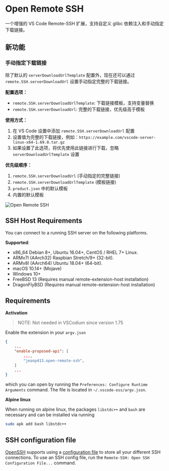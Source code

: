 # Open Remote SSH

一个增强的 VS Code Remote-SSH 扩展，支持自定义 glibc 依赖注入和手动指定下载链接。

## 新功能

### 手动指定下载链接

除了默认的 `serverDownloadUrlTemplate` 配置外，现在还可以通过 `remote.SSH.serverDownloadUrl` 设置手动指定完整的下载链接。

**配置选项：**
- `remote.SSH.serverDownloadUrlTemplate`: 下载链接模板，支持变量替换
- `remote.SSH.serverDownloadUrl`: 完整的下载链接，优先级高于模板

**使用方式：**
1. 在 VS Code 设置中添加 `remote.SSH.serverDownloadUrl` 配置
2. 设置值为完整的下载链接，例如：`https://example.com/vscode-server-linux-x64-1.69.0.tar.gz`
3. 如果设置了此选项，将优先使用此链接进行下载，忽略 `serverDownloadUrlTemplate` 设置

**优先级顺序：**
1. `remote.SSH.serverDownloadUrl` (手动指定的完整链接)
2. `remote.SSH.serverDownloadUrlTemplate` (模板链接)
3. `product.json` 中的默认模板
4. 内置的默认模板

![Open Remote SSH](https://raw.githubusercontent.com/jeanp413/open-remote-ssh/master/docs/images/open-remote-ssh.gif)

## SSH Host Requirements
You can connect to a running SSH server on the following platforms.

**Supported**:

- x86_64 Debian 8+, Ubuntu 16.04+, CentOS / RHEL 7+ Linux.
- ARMv7l (AArch32) Raspbian Stretch/9+ (32-bit).
- ARMv8l (AArch64) Ubuntu 18.04+ (64-bit).
- macOS 10.14+ (Mojave)
- Windows 10+
- FreeBSD 13 (Requires manual remote-extension-host installation)
- DragonFlyBSD (Requires manual remote-extension-host installation)

## Requirements

**Activation**

> NOTE: Not needed in VSCodium since version 1.75

Enable the extension in your `argv.json`


```json
{
    ...
    "enable-proposed-api": [
        ...,
        "jeanp413.open-remote-ssh",
    ]
    ...
}
```
which you can open by running the `Preferences: Configure Runtime Arguments` command.
The file is located in `~/.vscode-oss/argv.json`.

**Alpine linux**

When running on alpine linux, the packages `libstdc++` and `bash` are necessary and can be installed via
running
```bash
sudo apk add bash libstdc++
```

## SSH configuration file

[OpenSSH](https://www.openssh.com/) supports using a [configuration file](https://linuxize.com/post/using-the-ssh-config-file/) to store all your different SSH connections. To use an SSH config file, run the `Remote-SSH: Open SSH Configuration File...` command.
